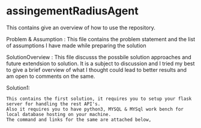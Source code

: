 # assingementRadiusAgent
  This contains give an overview of how to use the repository.

Problem & Assumption :
    This file contains the problem statement and the list of assumptions I have made while preparing the solution
    
SolutionOverview : 
    This file discusss the possbile solution approaches and future extendsion to solution. It is a subject to discussion and I
    tried my best to give a brief overview of what I thought could lead to better results and am open to comments on the same.
    
Solution1:

    This contains the first solution, it requires you to setup your flask server for handling the rest API's.
    Also it requires you to have python3, MYSQL & MYSql work bench for local database hosting on your machine.   
    The command and links for the same are attached below,
    
    
    
    
